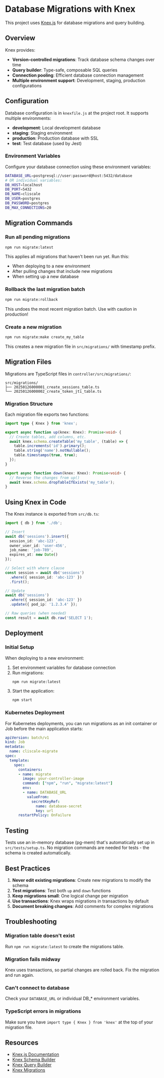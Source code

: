 # Database Migrations with Knex

This project uses [Knex.js](https://knexjs.org/) for database migrations and query building.

## Overview

Knex provides:
- **Version-controlled migrations**: Track database schema changes over time
- **Query builder**: Type-safe, composable SQL queries
- **Connection pooling**: Efficient database connection management
- **Multiple environment support**: Development, staging, production configurations

## Configuration

Database configuration is in `knexfile.js` at the project root. It supports multiple environments:

- **development**: Local development database
- **staging**: Staging environment
- **production**: Production database with SSL
- **test**: Test database (used by Jest)

### Environment Variables

Configure your database connection using these environment variables:

```bash
DATABASE_URL=postgresql://user:password@host:5432/database
# OR individual variables:
DB_HOST=localhost
DB_PORT=5432
DB_NAME=cliscale
DB_USER=postgres
DB_PASSWORD=postgres
DB_MAX_CONNECTIONS=20
```

## Migration Commands

### Run all pending migrations
```bash
npm run migrate:latest
```

This applies all migrations that haven't been run yet. Run this:
- When deploying to a new environment
- After pulling changes that include new migrations
- When setting up a new database

### Rollback the last migration batch
```bash
npm run migrate:rollback
```

This undoes the most recent migration batch. Use with caution in production!

### Create a new migration
```bash
npm run migrate:make create_my_table
```

This creates a new migration file in `src/migrations/` with timestamp prefix.

## Migration Files

Migrations are TypeScript files in `controller/src/migrations/`:

```
src/migrations/
├── 20250126000001_create_sessions_table.ts
└── 20250126000002_create_token_jti_table.ts
```

### Migration Structure

Each migration file exports two functions:

```typescript
import type { Knex } from 'knex';

export async function up(knex: Knex): Promise<void> {
  // Create tables, add columns, etc.
  await knex.schema.createTable('my_table', (table) => {
    table.increments('id').primary();
    table.string('name').notNullable();
    table.timestamps(true, true);
  });
}

export async function down(knex: Knex): Promise<void> {
  // Reverse the changes from up()
  await knex.schema.dropTableIfExists('my_table');
}
```

## Using Knex in Code

The Knex instance is exported from `src/db.ts`:

```typescript
import { db } from './db';

// Insert
await db('sessions').insert({
  session_id: 'abc-123',
  owner_user_id: 'user-456',
  job_name: 'job-789',
  expires_at: new Date()
});

// Select with where clause
const session = await db('sessions')
  .where({ session_id: 'abc-123' })
  .first();

// Update
await db('sessions')
  .where({ session_id: 'abc-123' })
  .update({ pod_ip: '1.2.3.4' });

// Raw queries (when needed)
const result = await db.raw('SELECT 1');
```

## Deployment

### Initial Setup

When deploying to a new environment:

1. Set environment variables for database connection
2. Run migrations:
   ```bash
   npm run migrate:latest
   ```
3. Start the application:
   ```bash
   npm start
   ```

### Kubernetes Deployment

For Kubernetes deployments, you can run migrations as an init container or Job before the main application starts:

```yaml
apiVersion: batch/v1
kind: Job
metadata:
  name: cliscale-migrate
spec:
  template:
    spec:
      containers:
      - name: migrate
        image: your-controller-image
        command: ["npm", "run", "migrate:latest"]
        env:
        - name: DATABASE_URL
          valueFrom:
            secretKeyRef:
              name: database-secret
              key: url
      restartPolicy: OnFailure
```

## Testing

Tests use an in-memory database (pg-mem) that's automatically set up in `src/tests/setup.ts`. No migration commands are needed for tests - the schema is created automatically.

## Best Practices

1. **Never edit existing migrations**: Create new migrations to modify the schema
2. **Test migrations**: Test both `up` and `down` functions
3. **Keep migrations small**: One logical change per migration
4. **Use transactions**: Knex wraps migrations in transactions by default
5. **Document breaking changes**: Add comments for complex migrations

## Troubleshooting

### Migration table doesn't exist
Run `npm run migrate:latest` to create the migrations table.

### Migration fails midway
Knex uses transactions, so partial changes are rolled back. Fix the migration and run again.

### Can't connect to database
Check your `DATABASE_URL` or individual DB_* environment variables.

### TypeScript errors in migrations
Make sure you have `import type { Knex } from 'knex'` at the top of your migration file.

## Resources

- [Knex.js Documentation](https://knexjs.org/)
- [Knex Schema Builder](https://knexjs.org/guide/schema-builder.html)
- [Knex Query Builder](https://knexjs.org/guide/query-builder.html)
- [Knex Migrations](https://knexjs.org/guide/migrations.html)
